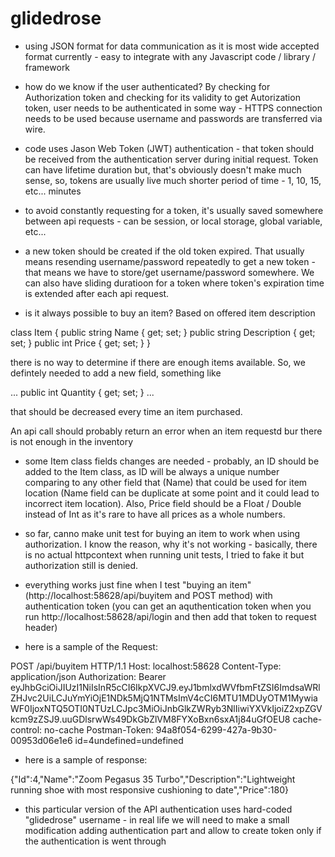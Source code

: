 # glidedrose

- using JSON format for data communication as it is most wide accepted format currently - easy to integrate with any Javascript code / library / framework

- how do we know if the user authenticated? By checking for Authorization token and checking for its validity
  to get Autorization token, user needs to be authenticated in some way - HTTPS connection needs to be used because username and passwords are transferred via wire.

- code uses Jason Web Token (JWT) authentication - that token should be received from the authentication server during initial request. Token can have lifetime duration but, that's obviously doesn't make much sense, so, tokens are usually live much shorter period of time - 1, 10, 15, etc... minutes

- to avoid constantly requesting for a token, it's usually saved somewhere between api requests - can be session, or local storage, global variable, etc...

- a new token should be created if the old token expired. That usually means resending username/password repeatedly to get a new token - that means we have to store/get username/password somewhere. We can also have sliding duratioon for a token where token's expiration time is extended after each api request.

- is it always possible to buy an item? Based on offered item description

class Item {
public string Name { get; set; }
public string Description { get; set; }
public int Price { get; set; }
}

there is no way to determine if there are enough items available. So, we defintely needed to add a new field, something like

...
public int Quantity { get; set; }
...

that should be decreased every time an item purchased.

An api call should probably return an error when an item requestd bur there is not enough in the inventory

- some Item class fields changes are needed - probably, an ID should be added to the Item class, as ID will be always a unique number comparing to any other field that (Name) that could be used for item location (Name field can be duplicate at some point and it could lead to incorrect item location). Also, Price field should be a Float / Double instead of Int as it's rare to have all prices as a whole numbers.

- so far, canno make unit test for buying an item to work when using authorization. I know the reason, why it's not working - basically, there is no actual httpcontext when running unit tests, I tried to fake it but authorization still is denied.

- everything works just fine when I test "buying an item" (http://localhost:58628/api/buyitem and POST method) with authentication token (you can get an aquthentication token when you run http://localhost:58628/api/login and then add that token to request header)

- here is a sample of the Request:

POST /api/buyitem HTTP/1.1
Host: localhost:58628
Content-Type: application/json
Authorization: Bearer eyJhbGciOiJIUzI1NiIsInR5cCI6IkpXVCJ9.eyJ1bmlxdWVfbmFtZSI6ImdsaWRlZHJvc2UiLCJuYmYiOjE1NDk5MjQ1NTMsImV4cCI6MTU1MDUyOTM1MywiaWF0IjoxNTQ5OTI0NTUzLCJpc3MiOiJnbGlkZWRyb3NlIiwiYXVkIjoiZ2xpZGVkcm9zZSJ9.uuGDlsrwWs49DkGbZlVM8FYXoBxn6sxA1j84uGfOEU8
cache-control: no-cache
Postman-Token: 94a8f054-6299-427a-9b30-00953d06e1e6
id=4undefined=undefined

- here is a sample of response:

{"Id":4,"Name":"Zoom Pegasus 35 Turbo","Description":"Lightweight running shoe with most responsive cushioning to date","Price":180}

- this particular version of the API authentication uses hard-coded "glidedrose" username - in real life we will need to make a small modification adding authentication part and allow to create token only if the authentication is went through
